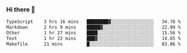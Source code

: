 ### Hi there 👋

<!--
**WShiBin/WShiBin** is a ✨ _special_ ✨ repository because its `README.md` (this file) appears on your GitHub profile.

Here are some ideas to get you started:

- 🔭 I’m currently working on ...
- 🌱 I’m currently learning ...
- 👯 I’m looking to collaborate on ...
- 🤔 I’m looking for help with ...
- 💬 Ask me about ...
- 📫 How to reach me: ...
- 😄 Pronouns: ...
- ⚡ Fun fact: ...
-->

<!--START_SECTION:waka-->

```txt
TypeScript    3 hrs 16 mins   ████████▓░░░░░░░░░░░░░░░░   34.78 %
Markdown      2 hrs 9 mins    █████▓░░░░░░░░░░░░░░░░░░░   22.99 %
Other         1 hr 27 mins    ████░░░░░░░░░░░░░░░░░░░░░   15.56 %
Text          1 hr 22 mins    ███▓░░░░░░░░░░░░░░░░░░░░░   14.65 %
Makefile      21 mins         █░░░░░░░░░░░░░░░░░░░░░░░░   03.86 %
```

<!--END_SECTION:waka-->
